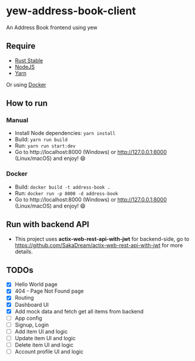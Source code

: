 # yew-address-book-client

An Address Book frontend using yew

## Require

- [Rust Stable](https://rustup.rs)
- [NodeJS](https://nodejs.org)
- [Yarn](https://yarnpkg.com)

Or using [Docker](https://www.docker.com)

## How to run

### Manual

- Install Node dependencies: `yarn install`
- Build: `yarn run build`
- Run: `yarn run start:dev`
- Go to http://localhost:8000 (Windows) or http://127.0.0.1:8000 (Linux/macOS) and enjoy! 😄

### Docker

- Build: `docker build -t address-book .`
- Run: `docker run -p 8000 -d address-book`
- Go to http://localhost:8000 (Windows) or http://127.0.0.1:8000 (Linux/macOS) and enjoy! 😄

## Run with backend API
- This project uses **actix-web-rest-api-with-jwt** for backend-side, go to https://github.com/SakaDream/actix-web-rest-api-with-jwt for more details.

## TODOs
- [x] Hello World page
- [x] 404 - Page Not Found page
- [x] Routing
- [x] Dashboard UI
- [x] Add mock data and fetch get all items from backend
- [ ] App config
- [ ] Signup, Login
- [ ] Add item UI and logic
- [ ] Update item UI and logic
- [ ] Delete item UI and logic
- [ ] Account profile UI and logic
